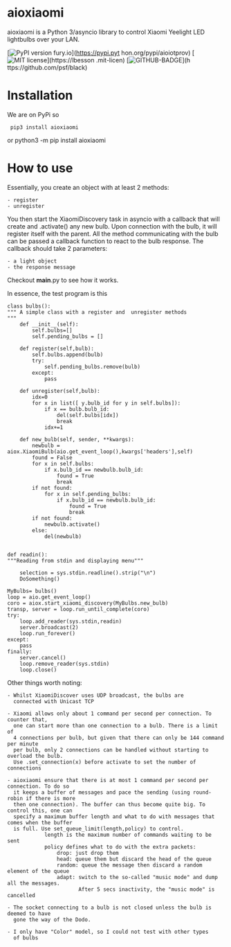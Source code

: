 # aioxiaomi

aioxiaomi is a Python 3/asyncio library to control Xiaomi Yeelight LED lightbulbs over your LAN.

[![PyPI version fury.io](https://badge.fury.io/py/aioxiaomi.svg)](https://pypi.pyt
                                                                   hon.org/pypi/aioiotprov)
[![MIT license](https://img.shields.io/badge/License-MIT-blue.svg)](https://lbesson
                                                                    .mit-licen)
[![GITHUB-BADGE](https://github.com/frawau/aioiotprov/workflows/black/badge.svg)](h
                                                                                  ttps://github.com/psf/black)

# Installation

We are on PyPi so

     pip3 install aioxiaomi
or
     python3 -m pip install aioxiaomi



# How to use

Essentially, you create an object with at least 2 methods:

    - register
    - unregister

You then start the XiaomiDiscovery task in asyncio with a callback that will create and .activate() any new bulb.
Upon connection with the bulb, it will register itself with the parent. All the method communicating with the bulb
can be passed a callback function to react to the bulb response. The callback should take 2 parameters:

    - a light object
    - the response message

Checkout __main__.py to see how it works.


In essence, the test program is this

    class bulbs():
    """ A simple class with a register and  unregister methods
    """
        def __init__(self):
            self.bulbs=[]
            self.pending_bulbs = []

        def register(self,bulb):
            self.bulbs.append(bulb)
            try:
                self.pending_bulbs.remove(bulb)
            except:
                pass

        def unregister(self,bulb):
            idx=0
            for x in list([ y.bulb_id for y in self.bulbs]):
                if x == bulb.bulb_id:
                    del(self.bulbs[idx])
                    break
                idx+=1

        def new_bulb(self, sender, **kwargs):
            newbulb = aiox.XiaomiBulb(aio.get_event_loop(),kwargs['headers'],self)
            found = False
            for x in self.bulbs:
                if x.bulb_id == newbulb.bulb_id:
                    found = True
                    break
            if not found:
                for x in self.pending_bulbs:
                    if x.bulb_id == newbulb.bulb_id:
                        found = True
                        break
            if not found:
                newbulb.activate()
            else:
                del(newbulb)


    def readin():
    """Reading from stdin and displaying menu"""

        selection = sys.stdin.readline().strip("\n")
        DoSomething()

    MyBulbs= bulbs()
    loop = aio.get_event_loop()
    coro = aiox.start_xiaomi_discovery(MyBulbs.new_bulb)
    transp, server = loop.run_until_complete(coro)
    try:
        loop.add_reader(sys.stdin,readin)
        server.broadcast(2)
        loop.run_forever()
    except:
        pass
    finally:
        server.cancel()
        loop.remove_reader(sys.stdin)
        loop.close()


Other things worth noting:

    - Whilst XiaomiDiscover uses UDP broadcast, the bulbs are
      connected with Unicast TCP

    - Xiaomi allows only about 1 command per second per connection. To counter that,
      one can start more than one connection to a bulb. There is a limit of
      4 connections per bulb, but given that there can only be 144 command per minute
      per bulb, only 2 connections can be handled without starting to overload the bulb.
      Use .set_connection(x) before activate to set the number of connections

    - aioxiaomi ensure that there is at most 1 command per second per connection. To do so
      it keeps a buffer of messages and pace the sending (using round-robin if there is more
      then one connection). The buffer can thus become quite big. To control this, one can
      specify a maximum buffer length and what to do with messages that comes when the buffer
      is full. Use set_queue_limit(length,policy) to control.
                length is the maximum number of commands waiting to be sent
                policy defines what to do with the extra packets:
                    drop: just drop them
                    head: queue them but discard the head of the queue
                    random: queue the message then discard a random element of the queue
                    adapt: switch to the so-called "music mode" and dump all the messages.
                           After 5 secs inactivity, the "music mode" is cancelled

    - The socket connecting to a bulb is not closed unless the bulb is deemed to have
      gone the way of the Dodo.

    - I only have "Color" model, so I could not test with other types
      of bulbs
